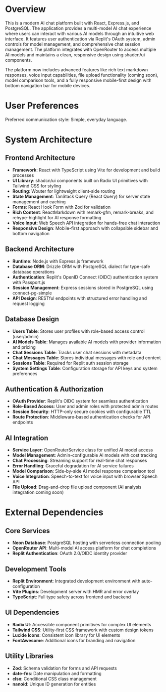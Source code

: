 # Overview

This is a modern AI chat platform built with React, Express.js, and PostgreSQL. The application provides a multi-model AI chat experience where users can interact with various AI models through an intuitive web interface. It features user authentication via Replit's OAuth system, admin controls for model management, and comprehensive chat session management. The platform integrates with OpenRouter to access multiple AI models and maintains a clean, responsive design using shadcn/ui components.

The platform now includes advanced features like rich text markdown responses, voice input capabilities, file upload functionality (coming soon), model comparison tools, and a fully responsive mobile-first design with bottom navigation bar for mobile devices.

# User Preferences

Preferred communication style: Simple, everyday language.

# System Architecture

## Frontend Architecture
- **Framework**: React with TypeScript using Vite for development and build processes
- **UI Library**: shadcn/ui components built on Radix UI primitives with Tailwind CSS for styling
- **Routing**: Wouter for lightweight client-side routing
- **State Management**: TanStack Query (React Query) for server state management and caching
- **Forms**: React Hook Form with Zod for validation
- **Rich Content**: ReactMarkdown with remark-gfm, remark-breaks, and rehype-highlight for AI response formatting
- **Voice Input**: Web Speech API integration for hands-free chat interaction
- **Responsive Design**: Mobile-first approach with collapsible sidebar and bottom navigation

## Backend Architecture
- **Runtime**: Node.js with Express.js framework
- **Database ORM**: Drizzle ORM with PostgreSQL dialect for type-safe database operations
- **Authentication**: Replit's OpenID Connect (OIDC) authentication system with Passport.js
- **Session Management**: Express sessions stored in PostgreSQL using connect-pg-simple
- **API Design**: RESTful endpoints with structured error handling and request logging

## Database Design
- **Users Table**: Stores user profiles with role-based access control (user/admin)
- **AI Models Table**: Manages available AI models with provider information and pricing
- **Chat Sessions Table**: Tracks user chat sessions with metadata
- **Chat Messages Table**: Stores individual messages with role and content
- **Sessions Table**: Required for Replit auth session storage
- **System Settings Table**: Configuration storage for API keys and system preferences

## Authentication & Authorization
- **OAuth Provider**: Replit's OIDC system for seamless authentication
- **Role-Based Access**: User and admin roles with protected admin routes
- **Session Security**: HTTP-only secure cookies with configurable TTL
- **Route Protection**: Middleware-based authentication checks for API endpoints

## AI Integration
- **Service Layer**: OpenRouterService class for unified AI model access
- **Model Management**: Admin-configurable AI models with cost tracking
- **Chat Processing**: Streaming support for real-time chat responses
- **Error Handling**: Graceful degradation for AI service failures
- **Model Comparison**: Side-by-side AI model response comparison tool
- **Voice Integration**: Speech-to-text for voice input with browser Speech API
- **File Upload**: Drag-and-drop file upload component (AI analysis integration coming soon)

# External Dependencies

## Core Services
- **Neon Database**: PostgreSQL hosting with serverless connection pooling
- **OpenRouter API**: Multi-model AI access platform for chat completions
- **Replit Authentication**: OAuth 2.0/OIDC identity provider

## Development Tools
- **Replit Environment**: Integrated development environment with auto-configuration
- **Vite Plugins**: Development server with HMR and error overlay
- **TypeScript**: Full type safety across frontend and backend

## UI Dependencies
- **Radix UI**: Accessible component primitives for complex UI elements
- **Tailwind CSS**: Utility-first CSS framework with custom design tokens
- **Lucide Icons**: Consistent icon library for UI elements
- **FontAwesome**: Additional icons for branding and navigation

## Utility Libraries
- **Zod**: Schema validation for forms and API requests
- **date-fns**: Date manipulation and formatting
- **clsx**: Conditional CSS class management
- **nanoid**: Unique ID generation for entities
